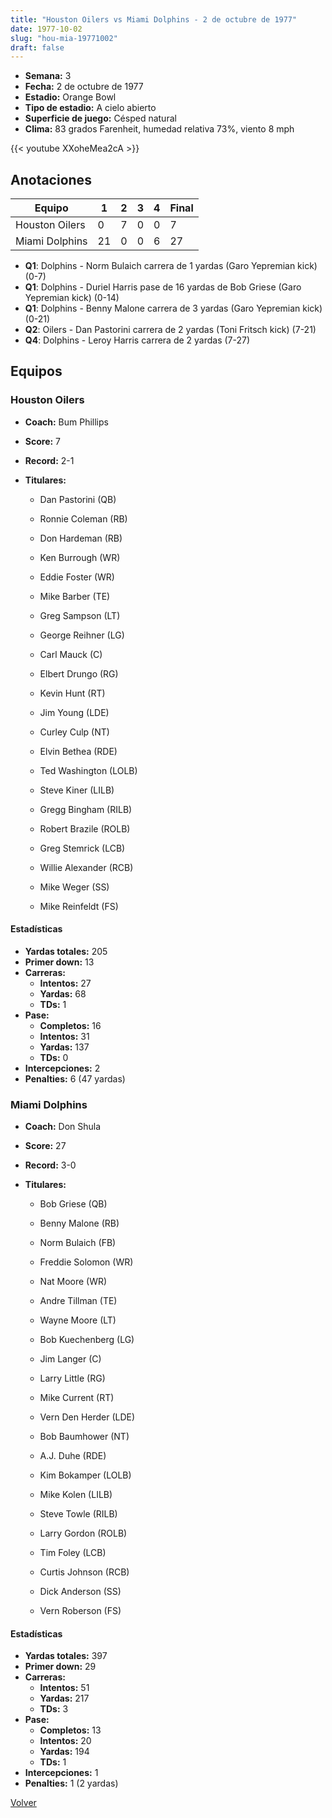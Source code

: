 ```yaml
---
title: "Houston Oilers vs Miami Dolphins - 2 de octubre de 1977"
date: 1977-10-02
slug: "hou-mia-19771002"
draft: false
---
```


- **Semana:** 3
- **Fecha:** 2 de octubre de 1977
- **Estadio:** Orange Bowl
- **Tipo de estadio:** A cielo abierto
- **Superficie de juego:** Césped natural
- **Clima:** 83 grados Farenheit, humedad relativa 73%, viento 8 mph


{{< youtube XXoheMea2cA >}}


## Anotaciones
| Equipo | 1 | 2 | 3 | 4 | Final |
|--------|---|---|---|---|-------|
| Houston Oilers  | 0 | 7 | 0 | 0  | 7 |
| Miami Dolphins  | 21 | 0 | 0 | 6  | 27 |
- **Q1**: Dolphins - Norm Bulaich carrera de 1 yardas (Garo Yepremian kick) (0-7)
- **Q1**: Dolphins - Duriel Harris pase de 16 yardas de Bob Griese (Garo Yepremian kick) (0-14)
- **Q1**: Dolphins - Benny Malone carrera de 3 yardas (Garo Yepremian kick) (0-21)
- **Q2**: Oilers - Dan Pastorini carrera de 2 yardas (Toni Fritsch kick) (7-21)
- **Q4**: Dolphins - Leroy Harris carrera de 2 yardas (7-27)


## Equipos


### Houston Oilers
* **Coach:** Bum Phillips
* **Score:** 7
* **Record:** 2-1
* **Titulares:** 

  * Dan Pastorini (QB) 

  * Ronnie Coleman (RB) 

  * Don Hardeman (RB) 

  * Ken Burrough (WR) 

  * Eddie Foster (WR) 

  * Mike Barber (TE) 

  * Greg Sampson (LT) 

  * George Reihner (LG) 

  * Carl Mauck (C) 

  * Elbert Drungo (RG) 

  * Kevin Hunt (RT) 

  * Jim Young (LDE) 

  * Curley Culp (NT) 

  * Elvin Bethea (RDE) 

  * Ted Washington (LOLB) 

  * Steve Kiner (LILB) 

  * Gregg Bingham (RILB) 

  * Robert Brazile (ROLB) 

  * Greg Stemrick (LCB) 

  * Willie Alexander (RCB) 

  * Mike Weger (SS) 

  * Mike Reinfeldt (FS) 

#### Estadísticas
* **Yardas totales:** 205
* **Primer down:** 13
* **Carreras:**
  * **Intentos:** 27
  * **Yardas:** 68
  * **TDs:** 1
* **Pase:**
  * **Completos:** 16
  * **Intentos:** 31
  * **Yardas:** 137
  * **TDs:** 0
* **Intercepciones:** 2
* **Penalties:** 6 (47 yardas)

### Miami Dolphins
* **Coach:** Don Shula
* **Score:** 27
* **Record:** 3-0
* **Titulares:** 

  * Bob Griese (QB) 

  * Benny Malone (RB) 

  * Norm Bulaich (FB) 

  * Freddie Solomon (WR) 

  * Nat Moore (WR) 

  * Andre Tillman (TE) 

  * Wayne Moore (LT) 

  * Bob Kuechenberg (LG) 

  * Jim Langer (C) 

  * Larry Little (RG) 

  * Mike Current (RT) 

  * Vern Den Herder (LDE) 

  * Bob Baumhower (NT) 

  * A.J. Duhe (RDE) 

  * Kim Bokamper (LOLB) 

  * Mike Kolen (LILB) 

  * Steve Towle (RILB) 

  * Larry Gordon (ROLB) 

  * Tim Foley (LCB) 

  * Curtis Johnson (RCB) 

  * Dick Anderson (SS) 

  * Vern Roberson (FS) 

#### Estadísticas
* **Yardas totales:** 397
* **Primer down:** 29
* **Carreras:**
  * **Intentos:** 51
  * **Yardas:** 217
  * **TDs:** 3
* **Pase:**
  * **Completos:** 13
  * **Intentos:** 20
  * **Yardas:** 194
  * **TDs:** 1
* **Intercepciones:** 1
* **Penalties:** 1 (2 yardas)


[Volver](/historia/1977)
